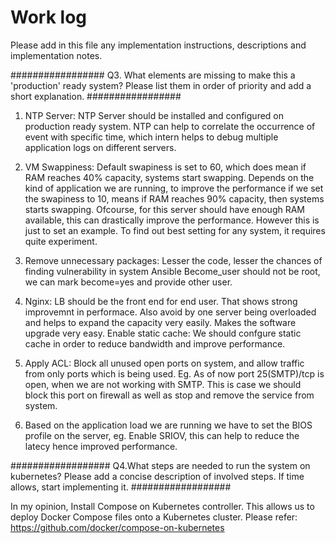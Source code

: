 # Work log

Please add in this file any implementation instructions, descriptions and implementation notes.

#################
Q3. What elements are missing to make this a 'production' ready system? Please list them in order of priority and add a short explanation.
#################

1.  NTP Server: NTP Server should be installed and configured on production ready system. NTP can help to correlate the occurrence of event with specific time, which intern helps to debug multiple application logs on different servers.

2.  VM Swappiness: Default swapiness is set to 60, which does mean if RAM reaches 40% capacity, systems start swapping. Depends on the kind of application we are running, to improve the performance if we set the swapiness to 10, means if RAM reaches 90% capacity, then systems starts swapping. Ofcourse, for this server should have enough RAM available, this can drastically improve the performance. However this is just to set an  example. To find out best setting for any system, it requires quite experiment.

3.  Remove unnecessary packages: Lesser the code, lesser the chances of finding vulnerability in system
Ansible Become_user should not be root, we can mark become=yes and provide other user.

4. Nginx: LB should be the front end for end user. That shows strong improvemnt in performace. Also avoid by one server being overloaded and helps to expand the capacity very easily. Makes the software upgrade very easy.
    Enable static cache: We should confgure static cache in order to reduce bandwidth and improve performance.

5. Apply ACL: Block all unused open ports on system, and allow traffic from only ports which is being used. Eg. As of now port 25(SMTP)/tcp is open, when we are not working with SMTP. This is case we should block this port on firewall as well as stop and remove the service from system.

6. Based on the application load we are running we have to set the BIOS profile on the server, eg. Enable SRIOV, this can help to reduce the latecy hence improved performance.

##################
Q4.What steps are needed to run the system on kubernetes? Please add a concise description of involved steps. If time allows, start implementing it.
##################

In my opinion, Install Compose on Kubernetes controller. This allows us to deploy Docker Compose files onto a Kubernetes cluster.
Please refer: https://github.com/docker/compose-on-kubernetes

